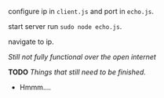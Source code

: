 configure ip in `client.js` and port in `echo.js`.

start server run `sudo node echo.js`.

navigate to ip.

*Still not fully functional over the open internet*

**TODO**
_Things that still need to be finished._

- Hmmm....